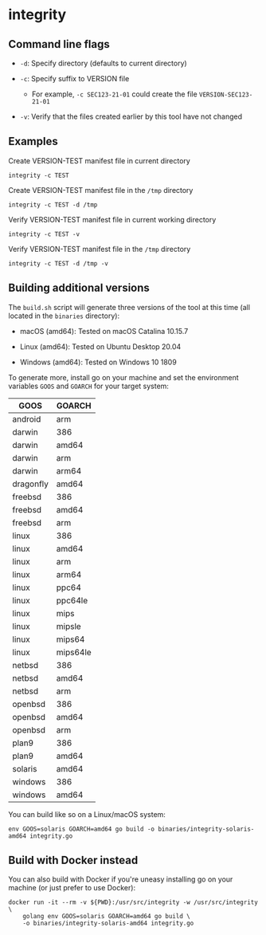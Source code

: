 # integrity

## Command line flags

- `-d`: Specify directory (defaults to current directory)

- `-c`: Specify suffix to VERSION file

    - For example, `-c SEC123-21-01` could create the file `VERSION-SEC123-21-01`

- `-v`: Verify that the files created earlier by this tool have not changed

## Examples

Create VERSION-TEST manifest file in current directory

```
integrity -c TEST
```

Create VERSION-TEST manifest file in the `/tmp` directory

```
integrity -c TEST -d /tmp
```

Verify VERSION-TEST manifest file in current working directory

```
integrity -c TEST -v
```

Verify VERSION-TEST manifest file in the `/tmp` directory

```
integrity -c TEST -d /tmp -v
```

## Building additional versions

The `build.sh` script will generate three versions of the tool at this time (all located in the `binaries` directory):

- macOS (amd64): Tested on macOS Catalina 10.15.7

- Linux (amd64): Tested on Ubuntu Desktop 20.04

- Windows (amd64): Tested on Windows 10 1809

To generate more, install go on your machine and set the environment variables `GOOS` and `GOARCH` for your target system:

| GOOS | GOARCH |
|------|--------|
| android | arm |
| darwin | 386 |
| darwin | amd64 |
| darwin | arm |
| darwin | arm64 |
| dragonfly | amd64 |
| freebsd | 386 |
| freebsd | amd64 |
| freebsd | arm |
| linux | 386 |
| linux | amd64 |
| linux | arm |
| linux | arm64 |
| linux | ppc64 |
| linux | ppc64le |
| linux | mips |
| linux | mipsle |
| linux | mips64 |
| linux | mips64le |
| netbsd | 386 |
| netbsd | amd64 |
| netbsd | arm |
| openbsd | 386 |
| openbsd | amd64 |
| openbsd | arm |
| plan9 | 386 |
| plan9 | amd64 |
| solaris | amd64 |
| windows | 386 |
| windows | amd64 |

You can build like so on a Linux/macOS system:

```
env GOOS=solaris GOARCH=amd64 go build -o binaries/integrity-solaris-amd64 integrity.go
```

## Build with Docker instead

You can also build with Docker if you're uneasy installing go on your machine (or just prefer to use Docker):

```
docker run -it --rm -v ${PWD}:/usr/src/integrity -w /usr/src/integrity \
    golang env GOOS=solaris GOARCH=amd64 go build \
    -o binaries/integrity-solaris-amd64 integrity.go
```
